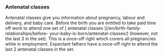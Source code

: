 ###  Antenatal classes

Antenatal classes give you information about pregnancy, labour and delivery,
and baby care. Before the birth you are entitled to take paid time off work to
attend one set of [ antenatal classes ](/en/birth-family-relationships/before-
your-baby-is-born/antenatal-classes/) (however, not the last 3 in the set).
This is a once-off right which covers all pregnancies while in employment.
Expectant fathers have a once-off right to attend the last 2 antenatal classes
in the set.
